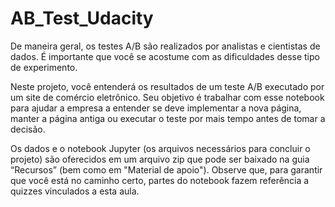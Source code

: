 # AB_Test_Udacity

De maneira geral, os testes A/B são realizados por analistas e cientistas de dados. É importante que você se acostume com as dificuldades desse tipo de experimento.

Neste projeto, você entenderá os resultados de um teste A/B executado por um site de comércio eletrônico. Seu objetivo é trabalhar com esse notebook para ajudar a empresa a entender se deve implementar a nova página, manter a página antiga ou executar o teste por mais tempo antes de tomar a decisão.

Os dados e o notebook Jupyter (os arquivos necessários para concluir o projeto) são oferecidos em um arquivo zip que pode ser baixado na guia “Recursos” (bem como em "Material de apoio"). Observe que, para garantir que você está no caminho certo, partes do notebook fazem referência a quizzes vinculados a esta aula.

